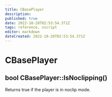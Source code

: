```yaml
---
title: CBasePlayer
description: 
published: true
date: 2022-10-28T02:53:54.371Z
tags: reference, vscript
editor: markdown
dateCreated: 2022-10-28T02:53:54.371Z
---
```


# CBasePlayer

## bool CBasePlayer::IsNoclipping()

Returns true if the player is in noclip mode.